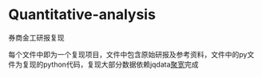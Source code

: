 # Quantitative-analysis
券商金工研报复现

每个文件中即为一个复现项目，文件中包含原始研报及参考资料，文件中的py文件为复现的python代码，复现大部分数据依赖jqdata[聚宽](https://www.joinquant.com/)完成
